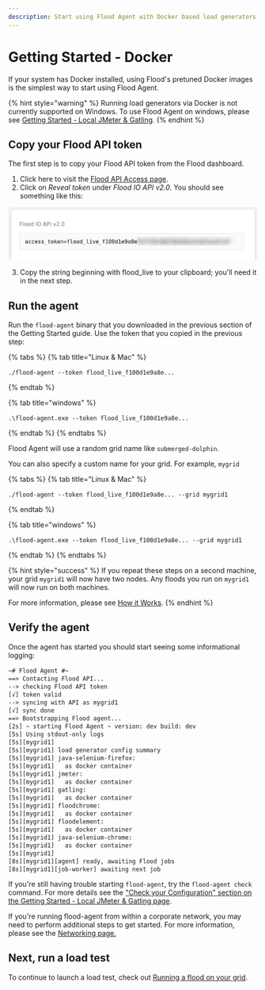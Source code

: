 ```yaml
---
description: Start using Flood Agent with Docker based load generators
---
```


# Getting Started - Docker

If your system has Docker installed, using Flood's pretuned Docker images is the simplest way to start using Flood Agent.

{% hint style="warning" %}
Running load generators via Docker is not currently supported on Windows. To use Flood Agent on windows, please see [Getting Started - Local JMeter & Gatling](getting-started-local-jmeter-and-gatling.md).
{% endhint %}

## Copy your Flood API token

The first step is to copy your Flood API token from the Flood dashboard.

1. Click here to visit the [Flood API Access page](https://app.flood.io/account/user/security).
2. Click on _Reveal token_ under _Flood IO API v2.0._ You should see something like this:

![](.gitbook/assets/flood-access-token.png)

3. Copy the string beginning with flood\_live to your clipboard; you'll need it in the next step.

## Run the agent

Run the `flood-agent` binary that you downloaded in the previous section of the Getting Started guide. Use the token that you copied in the previous step:

{% tabs %}
{% tab title="Linux & Mac" %}
```text
./flood-agent --token flood_live_f100d1e9a8e...
```
{% endtab %}

{% tab title="windows" %}
```
.\flood-agent.exe --token flood_live_f100d1e9a8e...
```
{% endtab %}
{% endtabs %}

Flood Agent will use a random grid name like `submerged-dolphin`.

You can also specify a custom name for your grid. For example, `mygrid`

{% tabs %}
{% tab title="Linux & Mac" %}
```text
./flood-agent --token flood_live_f100d1e9a8e... --grid mygrid1
```
{% endtab %}

{% tab title="windows" %}
```
.\flood-agent.exe --token flood_live_f100d1e9a8e... --grid mygrid1
```
{% endtab %}
{% endtabs %}

{% hint style="success" %}
If you repeat these steps on a second machine, your grid `mygrid1` will now have two nodes. Any floods you run on `mygrid1` will now run on both machines.

For more information, please see [How it Works](how-it-works.md).
{% endhint %}

## Verify the agent

Once the agent has started you should start seeing some informational logging:

```text
~# Flood Agent #~
==> Contacting Flood API...
--> checking Flood API token
[√] token valid
--> syncing with API as mygrid1
[√] sync done
==> Bootstrapping Flood agent...
[2s] ~ starting Flood Agent ~ version: dev build: dev
[5s] Using stdout-only logs
[5s][mygrid1] 
[5s][mygrid1] load generator config summary
[5s][mygrid1] java-selenium-firefox:
[5s][mygrid1]   as docker container
[5s][mygrid1] jmeter:
[5s][mygrid1]   as docker container
[5s][mygrid1] gatling:
[5s][mygrid1]   as docker container
[5s][mygrid1] floodchrome:
[5s][mygrid1]   as docker container
[5s][mygrid1] floodelement:
[5s][mygrid1]   as docker container
[5s][mygrid1] java-selenium-chrome:
[5s][mygrid1]   as docker container
[5s][mygrid1] 
[8s][mygrid1][agent] ready, awaiting Flood jobs
[8s][mygrid1][job-worker] awaiting next job
```

If you're still having trouble starting `flood-agent`, try the `flood-agent check‌` command. For more details see the ["Check your Configuration" section on the Getting Started - Local JMeter & Gatling page](getting-started-local-jmeter-and-gatling.md#check-your-configuration).

If you're running flood-agent from within a corporate network, you may need to perform additional steps to get started. For more information, please see the [Networking page.](deployment/networking.md)

## Next, run a load test

To continue to launch a load test, check out [Running a flood on your grid](running-a-flood-on-your-grid.md).



